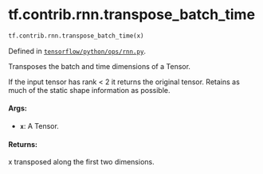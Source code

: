 <div itemscope itemtype="http://developers.google.com/ReferenceObject">
<meta itemprop="name" content="tf.contrib.rnn.transpose_batch_time" />
<meta itemprop="path" content="Stable" />
</div>

# tf.contrib.rnn.transpose_batch_time

``` python
tf.contrib.rnn.transpose_batch_time(x)
```



Defined in [`tensorflow/python/ops/rnn.py`](/code/stable/tensorflow/python/ops/rnn.py).

Transposes the batch and time dimensions of a Tensor.

If the input tensor has rank < 2 it returns the original tensor. Retains as
much of the static shape information as possible.

#### Args:

* <b>`x`</b>: A Tensor.


#### Returns:

x transposed along the first two dimensions.